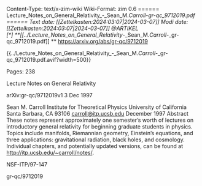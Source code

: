 Content-Type: text/x-zim-wiki
Wiki-Format: zim 0.6
====== Lecture_Notes_on_General_Relativity_-_Sean_M._Carroll_-_gr-qc_9712019.pdf ======
Text date: [[Zettelkasten:2024:03:07|2024-03-07]] Modi date: [[Zettelkasten:2024:03:07|2024-03-07]]
@ARTIKEL  
[*] **[[../Lecture_Notes_on_General_Relativity_-_Sean_M._Carroll_-_gr-qc_9712019.pdf]] **
https://arxiv.org/abs/gr-qc/9712019


{{../Lecture_Notes_on_General_Relativity_-_Sean_M._Carroll_-_gr-qc_9712019.pdf.avif?width=500}}

Pages:           238


Lecture Notes on General Relativity

arXiv:gr-qc/9712019v1 3 Dec 1997

Sean M. Carroll
Institute for Theoretical Physics
University of California
Santa Barbara, CA 93106
carroll@itp.ucsb.edu
December 1997
Abstract
These notes represent approximately one semester’s worth of lectures on introductory general relativity for beginning graduate students in physics. Topics include
manifolds, Riemannian geometry, Einstein’s equations, and three applications: gravitational radiation, black holes, and cosmology. Individual chapters, and potentially
updated versions, can be found at http://itp.ucsb.edu/~carroll/notes/.

NSF-ITP/97-147

gr-qc/9712019

